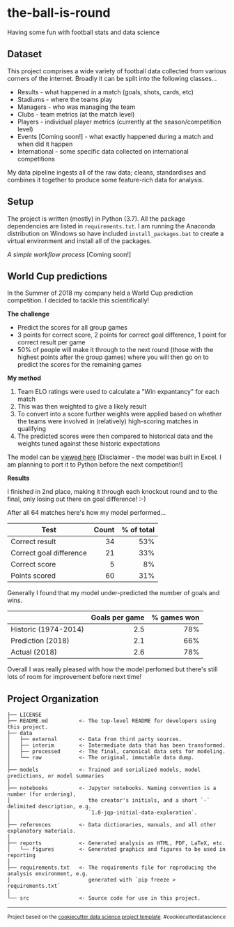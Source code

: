 the-ball-is-round
==============================

Having some fun with football stats and data science



## Dataset

This project comprises a wide variety of football data collected from various corners of the internet. Broadly it can be split into the following classes...
* Results - what happened in a match (goals, shots, cards, etc)
* Stadiums - where the teams play
* Managers - who was managing the team
* Clubs - team metrics (at the match level)
* Players - individual player metrics (currently at the season/competition level)
* Events [Coming soon!] - what exactly happened during a match and when did it happen
* International - some specific data collected on international competitions

My data pipeline ingests all of the raw data; cleans, standardises and combines it together to produce some  feature-rich data for analysis.



## Setup

The project is written (mostly) in Python (3.7). All the package dependencies are listed in `requirements.txt`. I am running 
the Anaconda distribution on Windows so have included `install_packages.bat` to create a virtual environment and install all of the packages.

_A simple workflow process_ [Coming soon!]



## World Cup predictions

In the Summer of 2018 my company held a World Cup prediction competition. I decided to tackle this scientifically!

__The challenge__
- Predict the scores for all group games
- 3 points for correct score, 2 points for correct goal difference, 1 point for correct result per game
- 50% of people will make it through to the next round (those with the highest points after the group games) where you will then go on to predict the scores for the remaining games

__My method__
1. Team ELO ratings were used to calculate a "Win expantancy" for each match
2. This was then weighted to give a likely result
3. To convert into a score further weights were applied based on whether the teams were involved in (relatively) high-scoring matches in qualifying
4. The predicted scores were then compared to historical data and the weights tuned against these historic expectations

The model can be [viewed here](
https://github.com/deacona/the-ball-is-round/blob/master/models/World%20cup%202018%20CALC.xlsx)
[Disclaimer - the model was built in Excel. I am planning to port it to Python before the next competition!]

__Results__

I finished in 2nd place, making it through each knockout round and to the final, only losing out there on goal difference! :-)

After all 64 matches here's how my model performed...

|Test|Count|% of total|
|-----|-----:|-----:|
|Correct result|34|53%|
|Correct goal difference|21|33%|
|Correct score|5|8%|
|Points scored|60|31%|
    
Generally I found that my model under-predicted the number of goals and wins.

||Goals per game|% games won|
|-----|-----:|-----:|
|Historic (1974-2014)|2.5|78%|
|Prediction (2018)|2.1|66%|
|Actual (2018)|2.6|78%|


Overall I was really pleased with how the model perfomed but there's still lots of room for improvement before next time!



Project Organization
------------

    ├── LICENSE
    ├── README.md          <- The top-level README for developers using this project.
    ├── data
    │   ├── external       <- Data from third party sources.
    │   ├── interim        <- Intermediate data that has been transformed.
    │   ├── processed      <- The final, canonical data sets for modeling.
    │   └── raw            <- The original, immutable data dump.
    │
    ├── models             <- Trained and serialized models, model predictions, or model summaries
    │
    ├── notebooks          <- Jupyter notebooks. Naming convention is a number (for ordering),
    │                         the creator's initials, and a short `-` delimited description, e.g.
    │                         `1.0-jqp-initial-data-exploration`.
    │
    ├── references         <- Data dictionaries, manuals, and all other explanatory materials.
    │
    ├── reports            <- Generated analysis as HTML, PDF, LaTeX, etc.
    │   └── figures        <- Generated graphics and figures to be used in reporting
    │
    ├── requirements.txt   <- The requirements file for reproducing the analysis environment, e.g.
    │                         generated with `pip freeze > requirements.txt`
    │
    └── src                <- Source code for use in this project.


--------

<p><small>Project based on the <a target="_blank" href="https://drivendata.github.io/cookiecutter-data-science/">cookiecutter data science project template</a>. #cookiecutterdatascience</small></p>